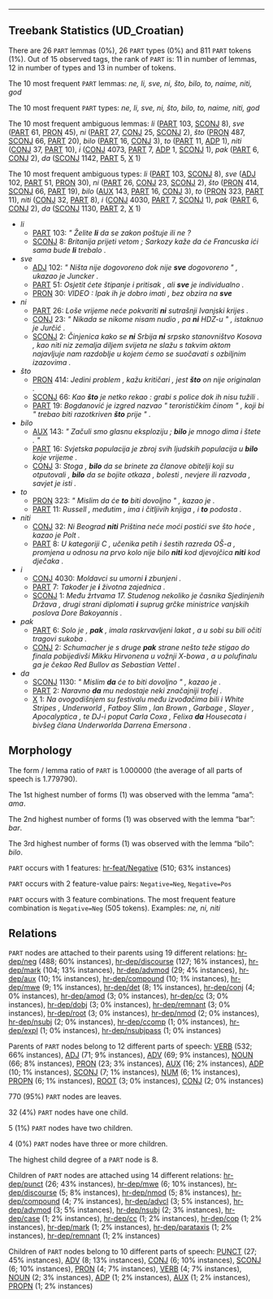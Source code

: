 

--------------------------------------------------------------------------------

## Treebank Statistics (UD_Croatian)

There are 26 `PART` lemmas (0%), 26 `PART` types (0%) and 811 `PART` tokens (1%).
Out of 15 observed tags, the rank of `PART` is: 11 in number of lemmas, 12 in number of types and 13 in number of tokens.

The 10 most frequent `PART` lemmas: <em>ne, li, sve, ni, što, bilo, to, naime, niti, god</em>

The 10 most frequent `PART` types:  <em>ne, li, sve, ni, što, bilo, to, naime, niti, god</em>

The 10 most frequent ambiguous lemmas: <em>li</em> ([PART]() 103, [SCONJ]() 8), <em>sve</em> ([PART]() 61, [PRON]() 45), <em>ni</em> ([PART]() 27, [CONJ]() 25, [SCONJ]() 2), <em>što</em> ([PRON]() 487, [SCONJ]() 66, [PART]() 20), <em>bilo</em> ([PART]() 16, [CONJ]() 3), <em>to</em> ([PART]() 11, [ADP]() 1), <em>niti</em> ([CONJ]() 37, [PART]() 10), <em>i</em> ([CONJ]() 4073, [PART]() 7, [ADP]() 1, [SCONJ]() 1), <em>pak</em> ([PART]() 6, [CONJ]() 2), <em>da</em> ([SCONJ]() 1142, [PART]() 5, [X]() 1)

The 10 most frequent ambiguous types:  <em>li</em> ([PART]() 103, [SCONJ]() 8), <em>sve</em> ([ADJ]() 102, [PART]() 51, [PRON]() 30), <em>ni</em> ([PART]() 26, [CONJ]() 23, [SCONJ]() 2), <em>što</em> ([PRON]() 414, [SCONJ]() 66, [PART]() 19), <em>bilo</em> ([AUX]() 143, [PART]() 16, [CONJ]() 3), <em>to</em> ([PRON]() 323, [PART]() 11), <em>niti</em> ([CONJ]() 32, [PART]() 8), <em>i</em> ([CONJ]() 4030, [PART]() 7, [SCONJ]() 1), <em>pak</em> ([PART]() 6, [CONJ]() 2), <em>da</em> ([SCONJ]() 1130, [PART]() 2, [X]() 1)


* <em>li</em>
  * [PART]() 103: <em>" Želite <b>li</b> da se zakon poštuje ili ne ?</em>
  * [SCONJ]() 8: <em>Britanija prijeti vetom ; Sarkozy kaže da će Francuska ići sama bude <b>li</b> trebalo .</em>
* <em>sve</em>
  * [ADJ]() 102: <em>" Ništa nije dogovoreno dok nije <b>sve</b> dogovoreno " , ukazao je Juncker .</em>
  * [PART]() 51: <em>Osjetit ćete štipanje i pritisak , ali <b>sve</b> je individualno .</em>
  * [PRON]() 30: <em>VIDEO : Ipak ih je dobro imati , bez obzira na <b>sve</b></em>
* <em>ni</em>
  * [PART]() 26: <em>Loše vrijeme neće pokvariti <b>ni</b> sutrašnji Ivanjski krijes .</em>
  * [CONJ]() 23: <em>" Nikada se nikome nisam nudio , pa <b>ni</b> HDZ-u " , istaknuo je Jurčić .</em>
  * [SCONJ]() 2: <em>Činjenica kako se <b>ni</b> Srbija <b>ni</b> srpsko stanovništvo Kosova , kao niti niz zemalja diljem svijeta ne slažu s takvim aktom najavljuje nam razdoblje u kojem ćemo se suočavati s ozbiljnim izazovima .</em>
* <em>što</em>
  * [PRON]() 414: <em>Jedini problem , kažu kritičari , jest <b>što</b> on nije originalan .</em>
  * [SCONJ]() 66: <em>Kao <b>što</b> je netko rekao : grabi s police dok ih nisu tužili .</em>
  * [PART]() 19: <em>Bogdanović je izgred nazvao " terorističkim činom " , koji bi " trebao biti razotkriven <b>što</b> prije " .</em>
* <em>bilo</em>
  * [AUX]() 143: <em>" Začuli smo glasnu eksploziju ; <b>bilo</b> je mnogo dima i štete . "</em>
  * [PART]() 16: <em>Svjetska populacija je zbroj svih ljudskih populacija u <b>bilo</b> koje vrijeme .</em>
  * [CONJ]() 3: <em>Stoga , <b>bilo</b> da se brinete za članove obitelji koji su otputovali , <b>bilo</b> da se bojite otkaza , bolesti , nevjere ili razvoda , savjet je isti .</em>
* <em>to</em>
  * [PRON]() 323: <em>" Mislim da će <b>to</b> biti dovoljno " , kazao je .</em>
  * [PART]() 11: <em>Russell , međutim , ima i čitljivih knjiga , i <b>to</b> podosta .</em>
* <em>niti</em>
  * [CONJ]() 32: <em>Ni Beograd <b>niti</b> Priština neće moći postići sve što hoće , kazao je Polt .</em>
  * [PART]() 8: <em>U kategoriji C , učenika petih i šestih razreda OŠ-a , promjena u odnosu na prvo kolo nije bilo <b>niti</b> kod djevojčica <b>niti</b> kod dječaka .</em>
* <em>i</em>
  * [CONJ]() 4030: <em>Moldavci su umorni <b>i</b> zbunjeni .</em>
  * [PART]() 7: <em>Također je <b>i</b> životna zajednica .</em>
  * [SCONJ]() 1: <em>Među žrtvama 17. Studenog nekoliko je časnika Sjedinjenih Država , drugi strani diplomati <b>i</b> suprug grčke ministrice vanjskih poslova Dore Bakoyannis .</em>
* <em>pak</em>
  * [PART]() 6: <em>Solo je , <b>pak</b> , imala raskrvavljeni lakat , a u sobi su bili očiti tragovi sukoba .</em>
  * [CONJ]() 2: <em>Schumacher je s druge <b>pak</b> strane nešto teže stigao do finala pobijedivši Mikku Hirvonena u vožnji X-bowa , a u polufinalu ga je čekao Red Bullov as Sebastian Vettel .</em>
* <em>da</em>
  * [SCONJ]() 1130: <em>" Mislim <b>da</b> će to biti dovoljno " , kazao je .</em>
  * [PART]() 2: <em>Naravno <b>da</b> mu nedostaje neki značajniji trofej .</em>
  * [X]() 1: <em>Na ovogodišnjem su festivalu među izvođačima bili i White Stripes , Underworld , Fatboy Slim , Ian Brown , Garbage , Slayer , Apocalyptica , te DJ-i poput Carla Coxa , Felixa <b>da</b> Housecata i bivšeg člana Underworlda Darrena Emersona .</em>

## Morphology

The form / lemma ratio of `PART` is 1.000000 (the average of all parts of speech is 1.779790).

The 1st highest number of forms (1) was observed with the lemma “ama”: <em>ama</em>.

The 2nd highest number of forms (1) was observed with the lemma “bar”: <em>bar</em>.

The 3rd highest number of forms (1) was observed with the lemma “bilo”: <em>bilo</em>.

`PART` occurs with 1 features: [hr-feat/Negative]() (510; 63% instances)

`PART` occurs with 2 feature-value pairs: `Negative=Neg`, `Negative=Pos`

`PART` occurs with 3 feature combinations.
The most frequent feature combination is `Negative=Neg` (505 tokens).
Examples: <em>ne, ni, niti</em>


## Relations

`PART` nodes are attached to their parents using 19 different relations: [hr-dep/neg]() (488; 60% instances), [hr-dep/discourse]() (127; 16% instances), [hr-dep/mark]() (104; 13% instances), [hr-dep/advmod]() (29; 4% instances), [hr-dep/aux]() (10; 1% instances), [hr-dep/compound]() (10; 1% instances), [hr-dep/mwe]() (9; 1% instances), [hr-dep/det]() (8; 1% instances), [hr-dep/conj]() (4; 0% instances), [hr-dep/amod]() (3; 0% instances), [hr-dep/cc]() (3; 0% instances), [hr-dep/dobj]() (3; 0% instances), [hr-dep/remnant]() (3; 0% instances), [hr-dep/root]() (3; 0% instances), [hr-dep/nmod]() (2; 0% instances), [hr-dep/nsubj]() (2; 0% instances), [hr-dep/ccomp]() (1; 0% instances), [hr-dep/expl]() (1; 0% instances), [hr-dep/nsubjpass]() (1; 0% instances)

Parents of `PART` nodes belong to 12 different parts of speech: [VERB]() (532; 66% instances), [ADJ]() (71; 9% instances), [ADV]() (69; 9% instances), [NOUN]() (66; 8% instances), [PRON]() (23; 3% instances), [AUX]() (16; 2% instances), [ADP]() (10; 1% instances), [SCONJ]() (7; 1% instances), [NUM]() (6; 1% instances), [PROPN]() (6; 1% instances), [ROOT]() (3; 0% instances), [CONJ]() (2; 0% instances)

770 (95%) `PART` nodes are leaves.

32 (4%) `PART` nodes have one child.

5 (1%) `PART` nodes have two children.

4 (0%) `PART` nodes have three or more children.

The highest child degree of a `PART` node is 8.

Children of `PART` nodes are attached using 14 different relations: [hr-dep/punct]() (26; 43% instances), [hr-dep/mwe]() (6; 10% instances), [hr-dep/discourse]() (5; 8% instances), [hr-dep/nmod]() (5; 8% instances), [hr-dep/compound]() (4; 7% instances), [hr-dep/advcl]() (3; 5% instances), [hr-dep/advmod]() (3; 5% instances), [hr-dep/nsubj]() (2; 3% instances), [hr-dep/case]() (1; 2% instances), [hr-dep/cc]() (1; 2% instances), [hr-dep/cop]() (1; 2% instances), [hr-dep/mark]() (1; 2% instances), [hr-dep/parataxis]() (1; 2% instances), [hr-dep/remnant]() (1; 2% instances)

Children of `PART` nodes belong to 10 different parts of speech: [PUNCT]() (27; 45% instances), [ADV]() (8; 13% instances), [CONJ]() (6; 10% instances), [SCONJ]() (6; 10% instances), [PRON]() (4; 7% instances), [VERB]() (4; 7% instances), [NOUN]() (2; 3% instances), [ADP]() (1; 2% instances), [AUX]() (1; 2% instances), [PROPN]() (1; 2% instances)

